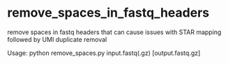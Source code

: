 # remove_spaces_in_fastq_headers
remove spaces in fastq headers that can cause issues with STAR mapping followed by UMI duplicate removal

Usage: python remove_spaces.py input.fastq(.gz) [output.fastq.gz]
